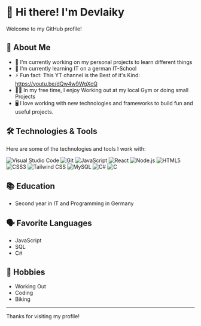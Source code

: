 # 👋 Hi there! I'm Devlaiky

Welcome to my GitHub profile! 

## 🌟 About Me

- 🔭 I’m currently working on my personal projects to learn different things
- 🌱 I’m currently learning IT on a german IT-School
- ⚡ Fun fact: This YT channel is the Best of it's Kind: https://youtu.be/dQw4w9WgXcQ
- 🧗‍♂️ In my free time, I enjoy Working out at my local Gym or doing small Projects
- 🖥️ I love working with new technologies and frameworks to build fun and useful projects.

## 🛠️ Technologies & Tools

Here are some of the technologies and tools I work with:

![Visual Studio Code](https://img.shields.io/badge/-Visual%20Studio%20Code-333333?style=flat&logo=visual-studio-code&logoColor=007ACC)
![Git](https://img.shields.io/badge/-Git-333333?style=flat&logo=git)
![JavaScript](https://img.shields.io/badge/-JavaScript-333333?style=flat&logo=javascript)
![React](https://img.shields.io/badge/-React-333333?style=flat&logo=react)
![Node.js](https://img.shields.io/badge/-Node.js-333333?style=flat&logo=node.js)
![HTML5](https://img.shields.io/badge/-HTML5-333333?style=flat&logo=html5)
![CSS3](https://img.shields.io/badge/-CSS3-333333?style=flat&logo=css3)
![Tailwind CSS](https://img.shields.io/badge/-Tailwind%20CSS-333333?style=flat&logo=tailwind-css)
![MySQL](https://img.shields.io/badge/-MySQL-333333?style=flat&logo=mysql)
![C#](https://img.shields.io/badge/-C%23-333333?style=flat&logo=c-sharp)
![C](https://img.shields.io/badge/-C-333333?style=flat&logo=c)




## 📚 Education

- Second year in IT and Programming in Germany 

## 🗣️ Favorite Languages

- JavaScript
- SQL
- C#

## 🎨 Hobbies

- Working Out
- Coding
- Biking

---

Thanks for visiting my profile!
